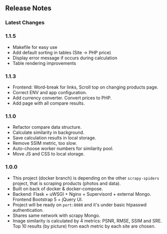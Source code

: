 ## Release Notes

### Latest Changes

### 1.1.5
* Makefile for easy use
* Add default sorting in tables (Site -> PHP price)
* Display error message if occurs during calculation
* Table rendering improvements

### 1.1.3
* Frontend: Word-break for links, Scroll top on changing products page.
* Correct ENV and app configuration.
* Add currency converter. Convert prices to PHP.
* Add page with all compare results.

### 1.1.0
* Refactor compare data structure.
* Calculate similarity in background.
* Save calculation results in local storage.
* Remove SSIM metric, too slow.
* Auto-choose worker numbers for similarity pool.
* Move JS and CSS to local storage.

### 1.0.0
* This project (docker branch) is depending on the other `scrapy-spiders` project, that is scraping products (photos and data).
* Built on back of docker & docker-compose.
* Backend: Flask + uWSGI + Nginx + Supervisord + external Mongo. Frontend Bootstrap 5 + jQuery UI.
* Project will be ready on `port:8080` and it's under basic htpasswd authentication.
* Shares same network with scrapy Mongo.
* Image similarity is calculated by 4 metrics: PSNR, RMSE, SSIM and SRE. 
Top 10 results (by picture) from each metric by each site are chosen.